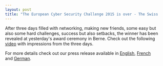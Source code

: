 ```yaml
---
layout: post
title: "The European Cyber Security Challenge 2015 is over - The Swiss team won the bronze medal!"
---
```


<!-- preview_img -->
After three days filled with networking, making new friends, some easy but also some hard challenges, success but also setbacks, the winner has been revealed at yesterday's award ceremony in Berne. 
Check out the following <a href="https://www.youtube.com/watch?v=y_DZHr8pKUI">video</a> with impressions from the three days.  

For more details check out our press release available in <a href="/res/press/MM-European-Final-EN.pdf">English</a>, <a href="/res/press/MM-European-Final-FR.pdf">French</a> and <a href="/res/press/MM-European-Final-DE.pdf">German</a>. 


